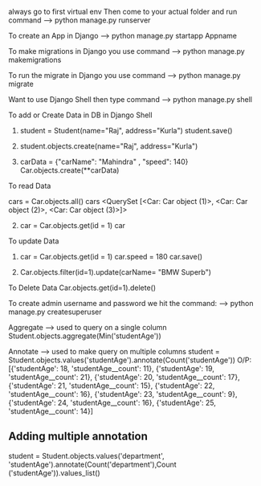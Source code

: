 always go to first virtual env
Then come to your actual folder
and run command
    --> python manage.py runserver

To create an App in Django
 --> python manage.py startapp Appname

To make migrations in Django you use command
    --> python manage.py makemigrations

To run the migrate in Django you use command 
    --> python manage.py migrate 

Want to use Django Shell then type command 
    --> python manage.py shell

To add or Create Data in DB in Django Shell
1) student = Student(name="Raj", address="Kurla")
    student.save()
2) student.objects.create(name="Raj", address="Kurla")

3) carData = {"carName": "Mahindra" , "speed": 140}
Car.objects.create(**carData)

To read Data

cars = Car.objects.all()
cars
    <QuerySet [<Car: Car object (1)>, <Car: Car object (2)>, <Car: Car object (3)>]>

2)  car = Car.objects.get(id = 1)
    car

To update Data

1)  car = Car.objects.get(id = 1)
car.speed = 180
car.save()

2) Car.objects.filter(id=1).update(carName= "BMW Superb")

To Delete Data
Car.objects.get(id=1).delete()

To create admin username and password we hit the command:
    --> python manage.py createsuperuser

Aggregate --> used to query on a  single column
Student.objects.aggregate(Min('studentAge')) 

Annotate --> used to make query on multiple columns
student = Student.objects.values('studentAge').annotate(Count('studentAge'))
O/P:  [{'studentAge': 18, 'studentAge__count': 11}, {'studentAge': 19, 'studentAge__count': 21}, {'studentAge': 20, 'studentAge__count': 17}, {'studentAge': 21, 'studentAge__count': 15}, {'studentAge': 22, 'studentAge__count': 16}, {'studentAge': 23, 'studentAge__count': 9}, {'studentAge': 24, 'studentAge__count': 16}, {'studentAge': 25, 'studentAge__count': 14}]


Adding multiple annotation
------------------------------------------------
student = Student.objects.values('department', 'studentAge').annotate(Count('department'),Count 
('studentAge')).values_list()


 <!--if there is a change in URL everytime we have to change the URL here  -->
 <!-- {% url 'showMarksPage' student.studentId %} by this way we don't have to change url everytime 'showMarksPage' here name field in urls.py -->